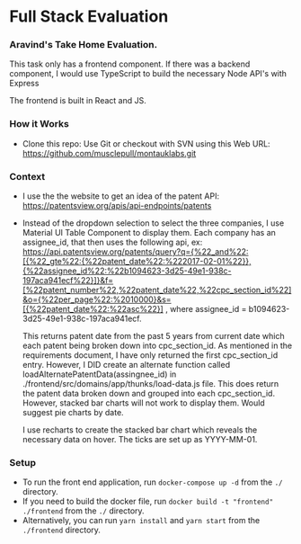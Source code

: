 # Full Stack Evaluation

### **Aravind's Take Home Evaluation.**

This task only has a frontend component. If there was a backend component, I would use TypeScript to build the necessary Node API's with Express

The frontend is built in React and JS.

### **How it Works**

- Clone this repo: Use Git or checkout with SVN using this Web URL: https://github.com/musclepull/montauklabs.git

### **Context**

- I use the the website to get an idea of the patent API: https://patentsview.org/apis/api-endpoints/patents

- Instead of the dropdown selection to select the three companies, I use Material UI Table Component to display them. 
  Each company has an assignee_id, that then uses the following api, ex: https://api.patentsview.org/patents/query?q={%22_and%22:[{%22_gte%22:{%22patent_date%22:%222017-02-01%22}},{%22assignee_id%22:%22b1094623-3d25-49e1-938c-197aca941ecf%22}]}&f=[%22patent_number%22,%22patent_date%22,%22cpc_section_id%22]&o={%22per_page%22:%2010000}&s=[{%22patent_date%22:%22asc%22}] , where assignee_id = b1094623-3d25-49e1-938c-197aca941ecf.

  This returns patent date from the past 5 years from current date which each patent being broken down into cpc_section_id. As mentioned in the requirements document, I have only returned the first cpc_section_id entry. However, I DID create an alternate function called loadAlternatePatentData(assingnee_id) in ./frontend/src/domains/app/thunks/load-data.js file. This does return the patent data broken down and grouped into each cpc_section_id. However, stacked bar charts will not work to display them. Would suggest pie charts by date.

  I use recharts to create the stacked bar chart which reveals the necessary data on hover. The ticks are set up as YYYY-MM-01.


### **Setup**

- To run the front end application, run `docker-compose up -d` from the `./` directory.
- If you need to build the docker file, run `docker build -t "frontend" ./frontend`  from the `./` directory.
- Alternatively, you can run `yarn install` and `yarn start` from the  `./frontend` directory.
